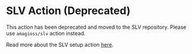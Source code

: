 # SLV Action (Deprecated)

This action has been deprecated and moved to the SLV repository. Please use `amagioss/slv` action instead.

Read more about the SLV setup action [here](https://slv.sh/docs/slv-extensions/slv-in-github-actions).